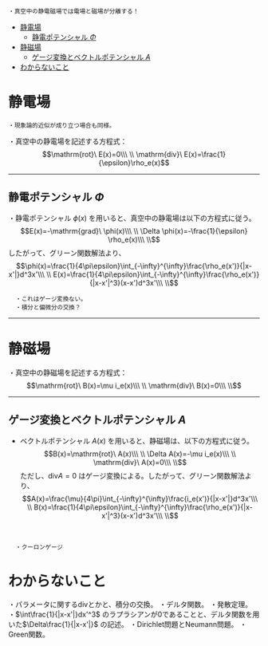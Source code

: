 
    ・真空中の静電磁場では電場と磁場が分離する！

- [静電場](#静電場)
  - [静電ポテンシャル $Φ$](#静電ポテンシャル-φ)
- [静磁場](#静磁場)
  - [ゲージ変換とベクトルポテンシャル $A$](#ゲージ変換とベクトルポテンシャル-a)
- [わからないこと](#わからないこと)



# 静電場

    ・現象論的近似が成り立つ場合も同様。

・真空中の静電場を記述する方程式：
$$\mathrm{rot}\ E(x)=0\\\ \\
\mathrm{div}\ E(x)=\frac{1}{\epsilon}\rho_e(x)$$

---

## 静電ポテンシャル $Φ$

・静電ポテンシャル $\phi(x)$ を用いると、真空中の静電場は以下の方程式に従う。
$$E(x)=-\mathrm{grad}\ \phi(x)\\\ \\
\Delta \phi(x)=-\frac{1}{\epsilon} \rho_e(x)\\\ \\$$したがって、グリーン関数解法より、
$$\phi(x)=\frac{1}{4\pi\epsilon}\int_{-\infty}^{\infty}\frac{\rho_e(x')}{|x-x'|}d^3x'\\\ \\
E(x)=\frac{1}{4\pi\epsilon}\int_{-\infty}^{\infty}\frac{\rho_e(x')}{|x-x'|^3}(x-x')d^3x'\\\ \\$$

      ・これはゲージ変換ない。
      ・積分と偏微分の交換？


---

# 静磁場

・真空中の静磁場を記述する方程式：
$$\mathrm{rot}\ B(x)=\mu i_e(x)\\\ \\
\mathrm{div}\ B(x)=0\\\ \\$$

---

## ゲージ変換とベクトルポテンシャル $A$

- ベクトルポテンシャル $A(x)$ を用いると、静磁場は、以下の方程式に従う。
$$B(x)=\mathrm{rot}\ A(x)\\\ \\
\Delta A(x)=-\mu i_e(x)\\\ \\
\mathrm{div}\ A(x)=0\\\ \\$$
ただし、$\mathrm{div} A=0$ はゲージ変換による。したがって、グリーン関数解法より、
$$A(x)=\frac{\mu}{4\pi}\int_{-\infty}^{\infty}\frac{i_e(x')}{|x-x'|}d^3x'\\\ \\
B(x)=\frac{1}{4\pi\epsilon}\int_{-\infty}^{\infty}\frac{\rho_e(x')}{|x-x'|^3}(x-x')d^3x'\\\ \\$$
<br>

      ・クーロンゲージ


# わからないこと

・パラメータに関するdivとかと、積分の交換。
・デルタ関数。
・発散定理。
・$\int\frac{1}{|x-x'|}dx'^3$ のラプラシアンが0であることと、デルタ関数を用いた$\Delta\frac{1}{|x-x'|}$ の記述。
・Dirichlet問題とNeumann問題。
・Green関数。